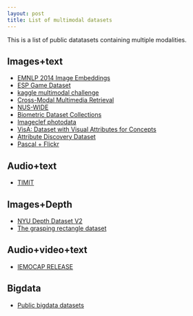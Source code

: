 ```yaml
---
layout: post
title: List of multimodal datasets
---
```

This is a list of public datatasets containing multiple modalities.

## Images+text

* [EMNLP 2014 Image Embeddings](http://www.cl.cam.ac.uk/~dk427/imgembed.html)
* [ESP Game Dataset](http://www.cs.cmu.edu/~biglou/resources/)
* [kaggle multimodal challenge](https://www.kaggle.com/c/challenges-in-representation-learning-multi-modal-learning/data)
* [Cross-Modal Multimedia Retrieval
](http://www.svcl.ucsd.edu/projects/crossmodal/)
* [NUS-WIDE](http://lms.comp.nus.edu.sg/research/NUS-WIDE.htm)
* [Biometric Dataset Collections](http://www.citer.wvu.edu/biometric_dataset_collections)
* [Imageclef photodata](http://imageclef.org/photodata)
* [VisA: Dataset with Visual Attributes for Concepts](http://homepages.inf.ed.ac.uk/s1151656/resources.html)
* [Attribute Discovery Dataset](http://tamaraberg.com/attributesDataset/index.html)
* [Pascal + Flickr](http://nlp.cs.illinois.edu/HockenmaierGroup/data.html)


## Audio+text

* [TIMIT](https://catalog.ldc.upenn.edu/LDC93S1)

## Images+Depth

* [NYU Depth Dataset V2](http://cs.nyu.edu/~silberman/datasets/nyu_depth_v2.html)
* [The grasping rectangle dataset](http://pr.cs.cornell.edu/deepgrasping/)

## Audio+video+text

* [IEMOCAP RELEASE](http://sail.usc.edu/iemocap/iemocap_release.htm)

## Bigdata

* [Public bigdata datasets](http://hadoopilluminated.com/hadoop_illuminated/Public_Bigdata_Sets.html)
